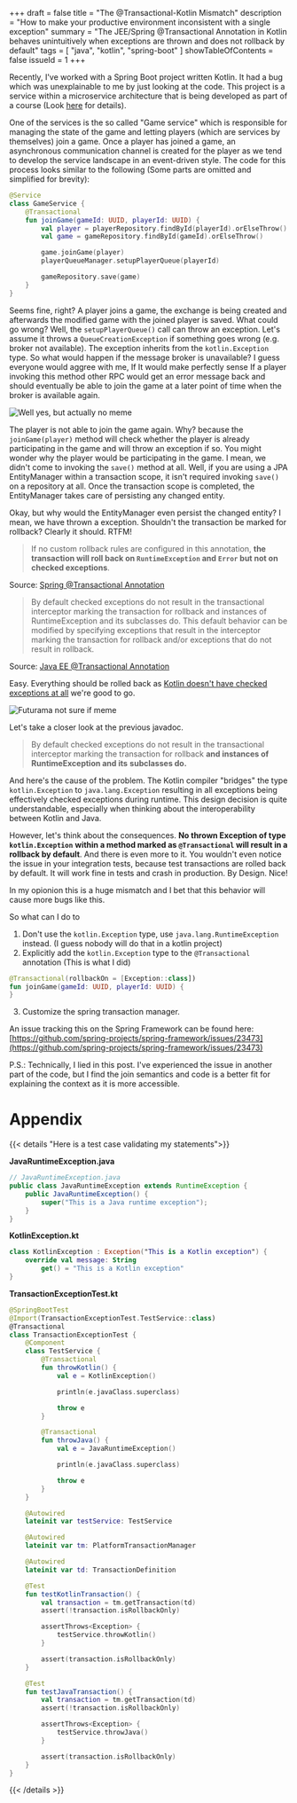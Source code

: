 +++ 
draft = false
title = "The @Transactional-Kotlin Mismatch"
description = "How to make your productive environment inconsistent with a single exception"
summary = "The JEE/Spring @Transactional Annotation in Kotlin behaves unintuitively when exceptions are thrown and does not rollback by default"
tags = [
    "java",
    "kotlin",
    "spring-boot"
]
showTableOfContents = false
issueId = 1
+++

Recently, I've worked with a Spring Boot project written Kotlin.
It had a bug which was unexplainable to me by just looking at the code.
This project is a service within a microservice architecture that is being 
developed as part of a course (Look [here](https://www.archi-lab.io/compounds/dungeon_main.html) for details).

One of the services is the so called "Game service" which is responsible for
managing the state of the game and letting players (which are services by themselves)
join a game.
Once a player has joined a game, an asynchronous communication channel is created for the
player as we tend to develop the service landscape in an event-driven style.
The code for this process looks similar to the following (Some parts are omitted and 
simplified for brevity):
```kt
@Service
class GameService {
    @Transactional
    fun joinGame(gameId: UUID, playerId: UUID) {
        val player = playerRepository.findById(playerId).orElseThrow()
        val game = gameRepository.findById(gameId).orElseThrow()

        game.joinGame(player)
        playerQueueManager.setupPlayerQueue(playerId)

        gameRepository.save(game)
    }    
}
```
Seems fine, right? A player joins a game, the exchange is being created and afterwards 
the modified game with the joined player is saved. What could go wrong?
Well, the `setupPlayerQueue()` call can throw an exception. Let's assume it throws a 
`QueueCreationException` if something goes wrong (e.g. broker not available). 
The exception inherits from the `kotlin.Exception` type.
So what would happen if the message broker is unavailable? I guess everyone would aggree 
with me, If It would make perfectly sense If a player invoking this method other RPC would 
get an error message back and should eventually be able to join the game at a later point 
of time when the broker is available again.

![Well yes, but actually no meme](https://i.kym-cdn.com/entries/icons/original/000/028/596/dsmGaKWMeHXe9QuJtq_ys30PNfTGnMsRuHuo_MUzGCg.jpg)

The player is not able to join the game again. Why? because the `joinGame(player)` method 
will check whether the player is already participating in the game and will throw an exception if so.
You might wonder why the player would be participating in the game. I mean, we didn't 
come to invoking the `save()` method at all.
Well, if you are using a JPA EntityManager within a transaction scope, it isn't required 
invoking `save()` on a repository at all. Once the transaction scope is completed, the EntityManager
takes care of persisting any changed entity.

Okay, but why would the EntityManager even persist the changed entity? I mean, we have thrown a
exception. Shouldn't the transaction be marked for rollback? Clearly it should. RTFM!
> If no custom rollback rules are configured in this annotation, 
> __the transaction will roll back on `RuntimeException` and `Error` but not on checked exceptions__. 

Source: [Spring @Transactional Annotation](https://docs.spring.io/spring-framework/docs/current/javadoc-api/org/springframework/transaction/annotation/Transactional.html)

> By default checked exceptions do not result in the transactional interceptor 
> marking the transaction for rollback and instances of RuntimeException and its 
> subclasses do. This default behavior can be modified by specifying exceptions 
> that result in the interceptor marking the transaction for rollback and/or 
> exceptions that do not result in rollback.

Source: [Java EE @Transactional Annotation](https://docs.oracle.com/javaee/7/api/javax/transaction/Transactional.html)

Easy. Everything should be rolled back as [Kotlin doesn't have checked exceptions at all](https://kotlinlang.org/docs/exceptions.html) we're good to go.

![Futurama not sure if meme](https://i.kym-cdn.com/entries/icons/original/000/006/026/NOTSUREIF.jpg)

Let's take a closer look at the previous javadoc.

> By default checked exceptions do not result in the transactional interceptor 
> marking the transaction for rollback **and instances of RuntimeException and its**
> **subclasses do.**

And here's the cause of the problem. The Kotlin compiler "bridges" the type `kotlin.Exception` 
to `java.lang.Exception` resulting in all exceptions being effectively checked exceptions during
runtime. This design decision is quite understandable, especially when thinking about the 
interoperability between Kotlin and Java.

However, let's think about the consequences. **No thrown Exception of type `kotlin.Exception`** 
**within a method marked as `@Transactional` will result in a rollback by default**.
And there is even more to it. You wouldn't even notice the issue in your integration tests, because 
test transactions are rolled back by default. It will work fine in tests and crash in 
production. By Design. Nice!

In my opionion this is a huge mismatch and I bet that this behavior will cause more bugs like this.

So what can I do to 
1. Don't use the `kotlin.Exception` type, use `java.lang.RuntimeException` instead. 
  (I guess nobody will do that in a kotlin project)
2. Explicitly add the `kotlin.Exception` type to the `@Transactional` annotation
  (This is what I did)
```kt
@Transactional(rollbackOn = [Exception::class])
fun joinGame(gameId: UUID, playerId: UUID) {
}
```
3. Customize the spring transaction manager.

An issue tracking this on the Spring Framework can be found here: [https://github.com/spring-projects/spring-framework/issues/23473](https://github.com/spring-projects/spring-framework/issues/23473)

P.S.: Technically, I lied in this post. I've experienced the issue in another part of the code, 
but I find the join semantics and code is a better fit for explaining the context as it 
is more accessible.

# Appendix

{{< details "Here is a test case validating my statements">}}

**JavaRuntimeException.java**
```java
// JavaRuntimeException.java
public class JavaRuntimeException extends RuntimeException {
    public JavaRuntimeException() {
        super("This is a Java runtime exception");
    }
}
```

**KotlinException.kt**
```kotlin
class KotlinException : Exception("This is a Kotlin exception") {
    override val message: String
        get() = "This is a Kotlin exception"
}
```

**TransactionExceptionTest.kt**
```kotlin
@SpringBootTest
@Import(TransactionExceptionTest.TestService::class)
@Transactional
class TransactionExceptionTest {
    @Component
    class TestService {
        @Transactional
        fun throwKotlin() {
            val e = KotlinException()

            println(e.javaClass.superclass)

            throw e
        }

        @Transactional
        fun throwJava() {
            val e = JavaRuntimeException()

            println(e.javaClass.superclass)

            throw e
        }
    }

    @Autowired
    lateinit var testService: TestService

    @Autowired
    lateinit var tm: PlatformTransactionManager

    @Autowired
    lateinit var td: TransactionDefinition

    @Test
    fun testKotlinTransaction() {
        val transaction = tm.getTransaction(td)
        assert(!transaction.isRollbackOnly)

        assertThrows<Exception> {
            testService.throwKotlin()
        }

        assert(transaction.isRollbackOnly)
    }

    @Test
    fun testJavaTransaction() {
        val transaction = tm.getTransaction(td)
        assert(!transaction.isRollbackOnly)

        assertThrows<Exception> {
            testService.throwJava()
        }

        assert(transaction.isRollbackOnly)
    }
}
```

{{< /details >}}